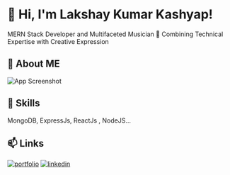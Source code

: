 #  👋 Hi, I'm Lakshay Kumar Kashyap!
MERN Stack Developer and Multifaceted Musician 🎼 Combining Technical Expertise with Creative Expression

## 🚀 About ME
![App Screenshot](https://github.com/LakshayKumar9347/File-Vault-Base/blob/main/profle-image.png)

## 💞️ Skills
MongoDB, ExpressJs, ReactJs , NodeJS...

## 📫 Links
[![portfolio](https://img.shields.io/badge/my_portfolio-000?style=for-the-badge&logo=ko-fi&logoColor=white)](https://myluckycharm.my.canva.site/)
[![linkedin](https://img.shields.io/badge/linkedin-0A66C2?style=for-the-badge&logo=linkedin&logoColor=white)](https://www.linkedin.com/in/LakshayKumar9347)

